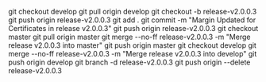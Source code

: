git checkout develop
git pull origin develop
git checkout -b release-v2.0.0.3
git push origin release-v2.0.0.3
git add .
git commit -m "Margin Updated for Certificates in release v2.0.0.3"
git push origin release-v2.0.0.3
git checkout master
git pull origin master
git merge --no-ff release-v2.0.0.3 -m "Merge release v2.0.0.3 into master"
git push origin master
git checkout develop
git merge --no-ff release-v2.0.0.3 -m "Merge release v2.0.0.3 into develop"
git push origin develop
git branch -d release-v2.0.0.3
git push origin --delete release-v2.0.0.3
